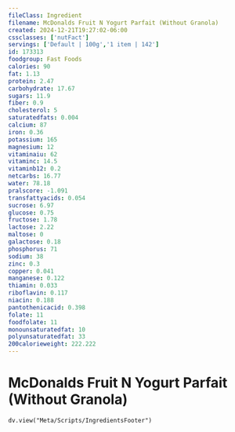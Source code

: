 ```yaml
---
fileClass: Ingredient
filename: McDonalds Fruit N Yogurt Parfait (Without Granola)
created: 2024-12-21T19:27:02-06:00
cssclasses: ['nutFact']
servings: ['Default | 100g','1 item | 142']
id: 173313
foodgroup: Fast Foods
calories: 90
fat: 1.13
protein: 2.47
carbohydrate: 17.67
sugars: 11.9
fiber: 0.9
cholesterol: 5
saturatedfats: 0.004
calcium: 87
iron: 0.36
potassium: 165
magnesium: 12
vitaminaiu: 62
vitaminc: 14.5
vitaminb12: 0.2
netcarbs: 16.77
water: 78.18
pralscore: -1.091
transfattyacids: 0.054
sucrose: 6.97
glucose: 0.75
fructose: 1.78
lactose: 2.22
maltose: 0
galactose: 0.18
phosphorus: 71
sodium: 38
zinc: 0.3
copper: 0.041
manganese: 0.122
thiamin: 0.033
riboflavin: 0.117
niacin: 0.188
pantothenicacid: 0.398
folate: 11
foodfolate: 11
monounsaturatedfat: 10
polyunsaturatedfat: 33
200calorieweight: 222.222
---
```


# McDonalds Fruit N Yogurt Parfait (Without Granola)

```dataviewjs
dv.view("Meta/Scripts/IngredientsFooter")
```